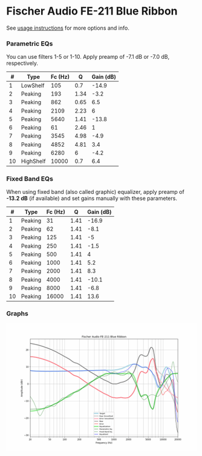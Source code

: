 # Fischer Audio FE-211 Blue Ribbon
See [usage instructions](https://github.com/jaakkopasanen/AutoEq#usage) for more options and info.

### Parametric EQs
You can use filters 1-5 or 1-10. Apply preamp of -7.1 dB or -7.0 dB, respectively.

|   # | Type      |   Fc (Hz) |    Q |   Gain (dB) |
|-----|-----------|-----------|------|-------------|
|   1 | LowShelf  |       105 | 0.7  |       -14.9 |
|   2 | Peaking   |       193 | 1.34 |        -3.2 |
|   3 | Peaking   |       862 | 0.65 |         6.5 |
|   4 | Peaking   |      2109 | 2.23 |         6   |
|   5 | Peaking   |      5640 | 1.41 |       -13.8 |
|   6 | Peaking   |        61 | 2.46 |         1   |
|   7 | Peaking   |      3545 | 4.98 |        -4.9 |
|   8 | Peaking   |      4852 | 4.81 |         3.4 |
|   9 | Peaking   |      6280 | 6    |        -4.2 |
|  10 | HighShelf |     10000 | 0.7  |         6.4 |

### Fixed Band EQs
When using fixed band (also called graphic) equalizer, apply preamp of **-13.2 dB** (if available) and set gains manually with these parameters.

|   # | Type    |   Fc (Hz) |    Q |   Gain (dB) |
|-----|---------|-----------|------|-------------|
|   1 | Peaking |        31 | 1.41 |       -16.9 |
|   2 | Peaking |        62 | 1.41 |        -8.1 |
|   3 | Peaking |       125 | 1.41 |        -5   |
|   4 | Peaking |       250 | 1.41 |        -1.5 |
|   5 | Peaking |       500 | 1.41 |         4   |
|   6 | Peaking |      1000 | 1.41 |         5.2 |
|   7 | Peaking |      2000 | 1.41 |         8.3 |
|   8 | Peaking |      4000 | 1.41 |       -10.1 |
|   9 | Peaking |      8000 | 1.41 |        -6.8 |
|  10 | Peaking |     16000 | 1.41 |        13.6 |

### Graphs
![](./Fischer%20Audio%20FE-211%20Blue%20Ribbon.png)
